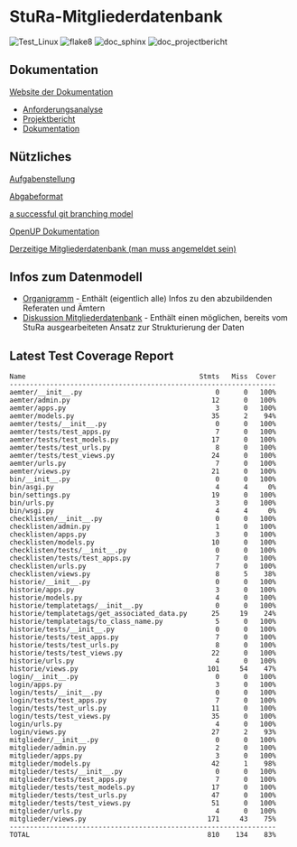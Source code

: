 # StuRa-Mitgliederdatenbank
<!-- Badges -->
![Test_Linux](https://github.com/mribrgr/StuRa-Mitgliederdatenbank/workflows/Test_Linux/badge.svg)
![flake8](https://github.com/mribrgr/StuRa-Mitgliederdatenbank/workflows/flake8/badge.svg)
![doc_sphinx](https://github.com/mribrgr/StuRa-Mitgliederdatenbank/workflows/doc_sphinx/badge.svg)
![doc_projectbericht](https://github.com/mribrgr/StuRa-Mitgliederdatenbank/workflows/doc_projectbericht/badge.svg)

## Dokumentation

[Website der Dokumentation](https://mribrgr.github.io/StuRa-Mitgliederdatenbank/)

- [Anforderungsanalyse](https://github.com/mribrgr/StuRa-Mitgliederdatenbank/tree/master/docs/anforderung)
- [Projektbericht](https://github.com/mribrgr/StuRa-Mitgliederdatenbank/tree/master/docs/projektbericht)
- [Dokumentation](https://github.com/mribrgr/StuRa-Mitgliederdatenbank/tree/master/docs/sphinx)


## Nützliches

[Aufgabenstellung](docs\anforderung\orga\task.adoc)

[Abgabeformat](https://github.com/htwdd-se/VorlageBelegabgabe)

[a successful git branching model](https://nvie.com/posts/a-successful-git-branching-model)

[OpenUP Dokumentation](https://www2.htw-dresden.de/~anke/openup/index.htm)

[Derzeitige Mitgliederdatenbank (man muss angemeldet sein)](https://stura.htw-dresden.de/stura/ref/verwaltung/mitglieder/mitgliederdatenbank)

## Infos zum Datenmodell
+ [Organigramm](https://stura.htw-dresden.de/stura/ref/personal/posten/plenum/stellenplan-organigramm-2019) - Enthält (eigentlich alle) Infos zu den abzubildenden Referaten und Ämtern
+ [Diskussion Mitgliederdatenbank](https://wiki.stura.htw-dresden.de/index.php/Diskussion:Mitgliederdatenbank) - Enthält einen möglichen, bereits vom StuRa ausgearbeiteten Ansatz zur Strukturierung der Daten

## Latest Test Coverage Report

```console
Name                                           Stmts   Miss  Cover
------------------------------------------------------------------
aemter/__init__.py                                 0      0   100%
aemter/admin.py                                   12      0   100%
aemter/apps.py                                     3      0   100%
aemter/models.py                                  35      2    94%
aemter/tests/__init__.py                           0      0   100%
aemter/tests/test_apps.py                          7      0   100%
aemter/tests/test_models.py                       17      0   100%
aemter/tests/test_urls.py                          8      0   100%
aemter/tests/test_views.py                        24      0   100%
aemter/urls.py                                     7      0   100%
aemter/views.py                                   21      0   100%
bin/__init__.py                                    0      0   100%
bin/asgi.py                                        4      4     0%
bin/settings.py                                   19      0   100%
bin/urls.py                                        3      0   100%
bin/wsgi.py                                        4      4     0%
checklisten/__init__.py                            0      0   100%
checklisten/admin.py                               1      0   100%
checklisten/apps.py                                3      0   100%
checklisten/models.py                             10      0   100%
checklisten/tests/__init__.py                      0      0   100%
checklisten/tests/test_apps.py                     7      0   100%
checklisten/urls.py                                7      0   100%
checklisten/views.py                               8      5    38%
historie/__init__.py                               0      0   100%
historie/apps.py                                   3      0   100%
historie/models.py                                 4      0   100%
historie/templatetags/__init__.py                  0      0   100%
historie/templatetags/get_associated_data.py      25     19    24%
historie/templatetags/to_class_name.py             5      0   100%
historie/tests/__init__.py                         0      0   100%
historie/tests/test_apps.py                        7      0   100%
historie/tests/test_urls.py                        8      0   100%
historie/tests/test_views.py                      22      0   100%
historie/urls.py                                   4      0   100%
historie/views.py                                101     54    47%
login/__init__.py                                  0      0   100%
login/apps.py                                      3      0   100%
login/tests/__init__.py                            0      0   100%
login/tests/test_apps.py                           7      0   100%
login/tests/test_urls.py                          11      0   100%
login/tests/test_views.py                         35      0   100%
login/urls.py                                      4      0   100%
login/views.py                                    27      2    93%
mitglieder/__init__.py                             0      0   100%
mitglieder/admin.py                                2      0   100%
mitglieder/apps.py                                 3      0   100%
mitglieder/models.py                              42      1    98%
mitglieder/tests/__init__.py                       0      0   100%
mitglieder/tests/test_apps.py                      7      0   100%
mitglieder/tests/test_models.py                   17      0   100%
mitglieder/tests/test_urls.py                     47      0   100%
mitglieder/tests/test_views.py                    51      0   100%
mitglieder/urls.py                                 4      0   100%
mitglieder/views.py                              171     43    75%
------------------------------------------------------------------
TOTAL                                            810    134    83%
```
